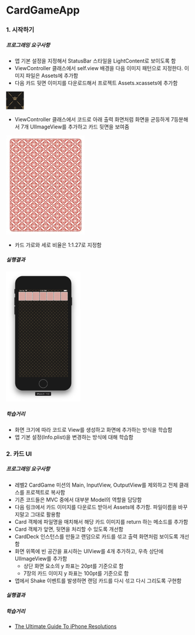 # CardGameApp

### 1. 시작하기 

##### 프로그래밍 요구사항
* 앱 기본 설정을 지정해서 StatusBar 스타일을 LightContent로 보이도록 함
* ViewController 클래스에서 self.view 배경을 다음 이미지 패턴으로 지정한다. 이미지 파일은 Assets에 추가함
* 다음 카드 뒷면 이미지를 다운로드해서 프로젝트 Assets.xcassets에 추가함

<img src="./images/pattern.png" />

* ViewController 클래스에서 코드로 아래 출력 화면처럼 화면을 균등하게 7등분해서 7개 UIImageView를 추가하고 카드 뒷면을 보여줌

<img src="./images/card.png" />

* 카드 가로와 세로 비율은 1:1.27로 지정함

##### 실행결과 

<img src="./images/cardgame-app-result-1.png" width="40%"></img>

##### 학습거리
* 화면 크기에 따라 코드로 View를 생성하고 화면에 추가하는 방식을 학습함
* 앱 기본 설정(Info.plist)을 변경하는 방식에 대해 학습함

### 2. 카드 UI

##### 프로그래밍 요구사항
* 레벨2 CardGame 미션의 Main, InputView, OutputView를 제외하고 전체 클래스를 프로젝트로 복사함
* 기존 코드들은 MVC 중에서 대부분 Model의 역할을 담당함
* 다음 링크에서 카드 이미지를 다운로드 받아서 Assets에 추가함. 파일이름을 바꾸지말고 그대로 활용함
* Card 객체에 파일명을 매치해서 해당 카드 이미지를 return 하는 메소드를 추가함
* Card 객체가 앞면, 뒷면을 처리할 수 있도록 개선함
* CardDeck 인스턴스를 만들고 랜덤으로 카드를 섞고 출력 화면처럼 보이도록 개선함
* 화면 위쪽에 빈 공간을 표시하는 UIView를 4개 추가하고, 우측 상단에 UIImageView를 추가함
    * 상단 화면 요소의 y 좌표는 20pt를 기준으로 함
    * 7장의 카드 이미지 y 좌표는 100pt를 기준으로 함
* 앱에서 Shake 이벤트를 발생하면 랜덤 카드를 다시 섞고 다시 그리도록 구현함

##### 실행결과

##### 학습거리
* [The Ultimate Guide To iPhone Resolutions](https://www.paintcodeapp.com/news/ultimate-guide-to-iphone-resolutions)
